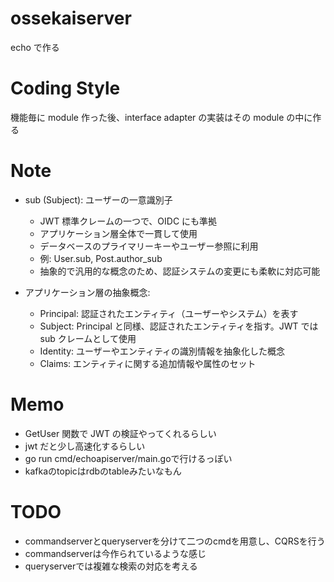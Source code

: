 # ossekaiserver

echo で作る

# Coding Style

機能毎に module 作った後、interface adapter の実装はその module の中に作る

# Note

- sub (Subject): ユーザーの一意識別子

  - JWT 標準クレームの一つで、OIDC にも準拠
  - アプリケーション層全体で一貫して使用
  - データベースのプライマリーキーやユーザー参照に利用
  - 例: User.sub, Post.author_sub
  - 抽象的で汎用的な概念のため、認証システムの変更にも柔軟に対応可能

- アプリケーション層の抽象概念:
  - Principal: 認証されたエンティティ（ユーザーやシステム）を表す
  - Subject: Principal と同様、認証されたエンティティを指す。JWT では sub クレームとして使用
  - Identity: ユーザーやエンティティの識別情報を抽象化した概念
  - Claims: エンティティに関する追加情報や属性のセット

# Memo

- GetUser 関数で JWT の検証やってくれるらしい
- jwt だと少し高速化するらしい
- go run cmd/echoapiserver/main.goで行けるっぽい
- kafkaのtopicはrdbのtableみたいなもん

# TODO

- commandserverとqueryserverを分けて二つのcmdを用意し、CQRSを行う
- commandserverは今作られているような感じ
- queryserverでは複雑な検索の対応を考える
